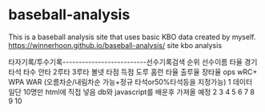 # baseball-analysis
 This is a baseball analysis site that uses basic KBO data created by myself.
https://winnerhoon.github.io/baseball-analysis/
site
kbo analysis

타자기록/투수기록--------------------------선수기록검색
순위 선수이름 타율 경기 타석 타수 안타 2루타 3루타 볼넷 타점 득점 도루 홈런 타율 출루율 장타율 ops wRC+ WPA WAR (오름차순/내림차순 가능+정규 타석or50%타석등을 지정가능) 
 1     데이터 일단 10명만 html에 직접 넣음 db와 javascript를 배운후 가져올 예정
 2
 3
 4
 5
 6
 7
 8
 9
 10
